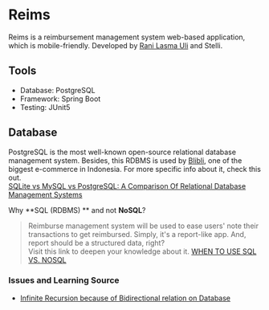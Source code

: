 # Reims
Reims is a reimbursement management system web-based application, which is mobile-friendly. Developed by [Rani Lasma Uli][raniGithub] and Stelli.
## Tools
  - Database: PostgreSQL
  - Framework: Spring Boot
  - Testing: JUnit5


## Database
PostgreSQL is the most well-known open-source relational database management system. Besides, this RDBMS is used by [Blibli][4], one of the biggest e-commerce in Indonesia. For more specific info about it, check this out. <br>
[SQLite vs MySQL vs PostgreSQL: A Comparison Of Relational Database Management Systems][1]

Why **SQL (RDBMS) ** and not **NoSQL**? <br>
> Reimburse management system will be used to ease users' note their transactions to get reimbursed. Simply, it's a report-like app. And, report should be a structured data, right?<br>
> Visit this link to deepen your knowledge about it. [WHEN TO USE SQL VS. NOSQL][2]

### Issues and Learning Source
- [Infinite Recursion because of Bidirectional relation on Database][3]

[raniGithub]: https://github.com/ranisianipar

[1]: https://www.digitalocean.com/community/tutorials/sqlite-vs-mysql-vs-postgresql-a-comparison-of-relational-database-management-systems
[2]: https://www.integrant.com/when-to-use-sql-vs-nosql/
[3]: https://www.baeldung.com/jackson-bidirectional-relationships-and-infinite-recursion
[4]: https://blibli.com